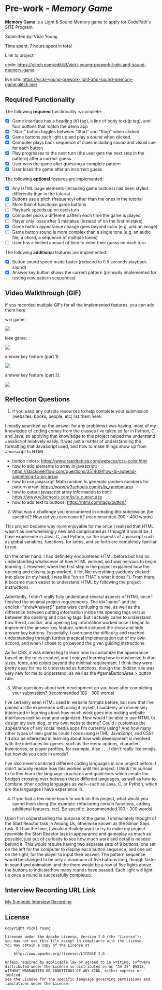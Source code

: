 # Pre-work - *Memory Game*

**Memory Game** is a Light & Sound Memory game to apply for CodePath's SITE Program. 

Submitted by: Vicki Young

Time spent: 7 hours spent in total

Link to project: 

code: https://glitch.com/edit/#!/vicki-young-prework-light-and-sound-memory-game

live site: https://vicki-young-prework-light-and-sound-memory-game.glitch.me/

## Required Functionality

The following **required** functionality is complete:

* [x] Game interface has a heading (h1 tag), a line of body text (p tag), and four buttons that match the demo app
* [x] "Start" button toggles between "Start" and "Stop" when clicked. 
* [x] Game buttons each light up and play a sound when clicked. 
* [x] Computer plays back sequence of clues including sound and visual cue for each button
* [x] Play progresses to the next turn (the user gets the next step in the pattern) after a correct guess. 
* [x] User wins the game after guessing a complete pattern
* [x] User loses the game after an incorrect guess

The following **optional** features are implemented:

* [x] Any HTML page elements (including game buttons) has been styled differently than in the tutorial
* [x] Buttons use a pitch (frequency) other than the ones in the tutorial
* [ ] More than 4 functional game buttons
* [ ] Playback speeds up on each turn
* [x] Computer picks a different pattern each time the game is played
* [ ] Player only loses after 3 mistakes (instead of on the first mistake)
* [x] Game button appearance change goes beyond color (e.g. add an image)
* [ ] Game button sound is more complex than a single tone (e.g. an audio file, a chord, a sequence of multiple tones)
* [ ] User has a limited amount of time to enter their guess on each turn

The following **additional** features are implemented:

- [x] Button sound speed made faster (reduced to 0.5 seconds playback sound)
- [x] Answer key button shows the current pattern (primarily implemented for testing new pattern sequences)

## Video Walkthrough (GIF)

If you recorded multiple GIFs for all the implemented features, you can add them here:

win game:

![](https://cdn.glitch.global/9d263e4d-d164-47a9-bf84-55f7d9924acf/win%20game.gif?v=1648445451899)

lose game:

![](https://cdn.glitch.global/9d263e4d-d164-47a9-bf84-55f7d9924acf/lose%20game.gif?v=1648445716380)

answer key feature (part 1):

![](https://cdn.glitch.global/9d263e4d-d164-47a9-bf84-55f7d9924acf/answer%20key%20part%201.gif?v=1648446623016)

answer key feature (part 2):

![](https://cdn.glitch.global/9d263e4d-d164-47a9-bf84-55f7d9924acf/answer%20key%20part%202.gif?v=1648446889822)

## Reflection Questions

1. If you used any outside resources to help complete your submission (websites, books, people, etc) list them here.

I mostly searched up the answer for any problems I was having; most of my knowledge of coding comes from the classes I've taken so far in Python, C, and Java, so applying that knowledge to this project helped me understand JavaScript relatively easily. It was just a matter of understanding the formatting that JavaScript used, and how to make things show up from Javascript to HTML.

- button colors: https://www.rapidtables.com/web/css/css-color.html
- how to add elements to array in javascript: https://stackoverflow.com/questions/351409/how-to-append-something-to-an-array
- how to use javascript Math.random to generate random numbers for pattern array: https://www.w3schools.com/js/js_random.asp
- how to output javascript array information to html: https://www.w3schools.com/js/js_output.asp
- how to add text to buttons: https://html.com/tags/button/

2. What was a challenge you encountered in creating this submission (be specific)? How did you overcome it? (recommended 200 - 400 words)

This project became way more enjoyable for me once I realized that HTML wasn't as overwhelmingly new and complicated as I thought it would be. I have experience in Java, C, and Python, so the aspects of Javascript such as global variables, functions, for loops, and so forth are completely familiar to me. 

On the other hand, I had definitely encountered HTML before but had no understanding whatsoever of how HTML worked, so I was nervous to begin learning it. However, when the first step in the project explained how the opening and closing tags worked, it felt like everything suddenly clicked into place (in my head, I was like "oh so THAT's what it does!"). From there, it became much easier to understand HTML by following the project instructions.

Admittedly, I didn't really fully understand several aspects of HTML once I finished the minimal project requirements. The id="name" and the onclick="showAnswer()" parts were confusing to me, as well as the difference between putting information inside the opening tags versus between the opening and closing tags. But I actually came to understand how the id, onclick, and opening tag information worked once I began to implement the answer key feature, which included the show and hide answer key buttons. Essentially, I overcame the difficulty and reached understanding through further practical implementation out of my own accord, and when I chose to go beyond the given guiding instructions.

As for CSS, it was interesting to learn how to customize the appearance based on the rules created, and I enjoyed learning how to customize button sizes, fonts, and colors beyond the minimal requirement. I think they were pretty easy for me to understand as functions, though the .hidden rule was very new for me to understand, as well as the #gameButtonArea > button rule.

3. What questions about web development do you have after completing your submission? (recommended 100 - 300 words)

I've certainly seen HTML used in website formats before, but now that I've gained a little experience with using it myself, I suddenly am immensely interested in learning about how much work goes into making website interfaces look so neat and organized. How would I be able to use HTML to design my own blog, or my own website theme? Could I customize the appearance of any social media apps I'm currently using? And how many other types of mini games could I code using HTML, JavaScript, and CSS? I'd also be interested in learning about how web development is involved with the interfaces for games, such as the menu options, character inventories, or player profiles, for example. Also . . . I don't really like emojis, but how do you code in emojis?

I've also never combined different coding languages in one project before; I didn't actually realize how this worked until this project. I think I'm curious to further learn the language structures and guidelines which create the bridges crossing over between these different languages, as well as how to combine other coding languages as well--such as Java, C, or Python, which are the languages I have experience in.

4. If you had a few more hours to work on this project, what would you spend them doing (for example: refactoring certain functions, adding additional features, etc). Be specific. (recommended 100 - 300 words)

Upon first understanding the purpose of the game, I immediately thought of the Start Reactor task in Among Us, otherwise known as the Simon Says task. If I had the time, I would definitely want to try to make my project resemble the Start Reactor task in appearance and gameplay as much as possible, just out of curiosity to see how much work and detail is needed behind it. This would require having two separate sets of 9 buttons, one set on the left for the computer to display each button sequence, and one set on the right, for the player to input their answer. The pattern sequence would be changed to be only a maximum of five buttons long, though faster in sound and animation, and the there would be a row of five lights above the buttons to indicate how many rounds have passed. Each light will light up once a round is successfully completed. 


## Interview Recording URL Link

[My 5-minute Interview Recording](https://youtu.be/YsL7V8bPaWA)

## License

    Copyright Vicki Young

    Licensed under the Apache License, Version 2.0 (the "License");
    you may not use this file except in compliance with the License.
    You may obtain a copy of the License at

        http://www.apache.org/licenses/LICENSE-2.0

    Unless required by applicable law or agreed to in writing, software
    distributed under the License is distributed on an "AS IS" BASIS,
    WITHOUT WARRANTIES OR CONDITIONS OF ANY KIND, either express or implied.
    See the License for the specific language governing permissions and
    limitations under the License.
